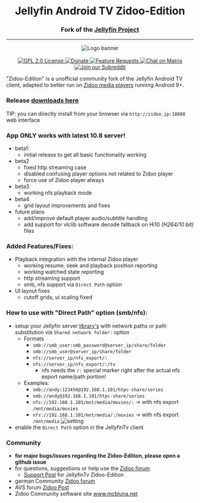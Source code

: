 
<h1 align="center">Jellyfin Android TV Zidoo-Edition</h1>  
<h3 align="center">Fork of the <a href="https://jellyfin.org">Jellyfin Project</a></h3>  
  
---  
  
<p align="center">  
<img alt="Logo banner" src="https://raw.githubusercontent.com/jellyfin/jellyfin-ux/master/branding/SVG/banner-logo-solid.svg?sanitize=true"/>  
<br/><br/>  
<a href="https://github.com/jellyfin/jellyfin-androidtv">  
<img alt="GPL 2.0 License" src="https://img.shields.io/github/license/jellyfin/jellyfin-androidtv.svg"/>  
</a>  
<a href="https://opencollective.com/jellyfin">  
<img alt="Donate" src="https://img.shields.io/opencollective/all/jellyfin.svg?label=backers"/>  
</a>  
<a href="https://features.jellyfin.org">  
<img alt="Feature Requests" src="https://img.shields.io/badge/fider-vote%20on%20features-success.svg"/>  
</a>  
<a href="https://matrix.to/#/+jellyfin:matrix.org">  
<img alt="Chat on Matrix" src="https://img.shields.io/matrix/jellyfin:matrix.org.svg?logo=matrix"/>  
</a>  
<a href="https://www.reddit.com/r/jellyfin">  
<img alt="Join our Subreddit" src="https://img.shields.io/badge/reddit-r%2Fjellyfin-%23FF5700.svg"/>  
</a>  
  
"Zidoo-Edition" is a unofficial community fork of the Jellyfin Android TV client, adapted to better run on [Zidoo media players](https://www.zidoo.tv) running Android 9+.
### Release [downloads here](https://github.com/Andy2244/jellyfin-androidtv-zidoo/releases)
TIP: you can directly install from your browser via `http://zidoo_ip:18888` web interface
### App ONLY works with latest 10.8 server!
- beta1:
  - initial release to get all basic functionality working
- beta2
  - fixed http streaming case
  - disabled confusing player options not related to Zidoo player
  - force use of Zidoo player always
- beta3
  - working nfs playback mode
- beta4
  - grid layout improvements and fixes
- future plans
    - add/improve default player audio/subtitle handling
    - add support for vlclib software decode fallback on Hi10 *(H264/10 bit)* files
### Added Features/Fixes:
 - Playback integration with the internal Zidoo player
   - working resume, seek and playback position reporting
   - working watched state reporting
   - http streaming support
   - smb, nfs support via `Direct Path` option
 - UI layout fixes
	 - cutoff grids, ui scaling fixed
### How to use with "Direct Path" option (smb/nfs):
- setup your Jellyfin server [library's](https://jellyfin.org/docs/general/server/libraries.html) with network paths or path substitution via `Shared network folder:` option
	- Formats
		- `smb://smb_user:smb_password@server_ip/share/folder`
		- `smb://smb_user@server_ip/share/folder`
		- `nfs://server_ip/nfs_export/:`
		- `nfs://server_ip/nfs_export/:/tv`
			- nfs needs the `/:` special marker right after the actual nfs export name/path portion!
	- Examples: 
		- `smb://andy:123456@192.168.1.101/htpc-share/series`
		- `smb://andy@192.168.1.101/htpc-share/series`
		- `nfs://192.168.1.101/mnt/media/movies/:` -> with nfs export `/mnt/media/movies`
 		- `nfs://192.168.1.101/mnt/media/:/movies` -> with nfs export `/mnt/media`
![setting](https://user-images.githubusercontent.com/5340247/174437861-c1db621a-d4b2-4696-b33c-5152c0c67fb6.png)
- enable the `Direct Path` option in the JellyfinTv client
### Community
- **for major bugs/issues regarding the Zidoo-Edition, please open a github issue**
- for questions, suggestions or help use the [Zidoo forum](http://forum.zidoo.tv/index.php)
	- [Support Post](http://forum.zidoo.tv/index.php?threads/jellyfintv-zidoo-edition-support-post.93902/) for JellyfinTv Zidoo-Edition
- german Community [Zidoo forum](https://www.android-mediaplayer.de/forum/index.php?board/82-zidoo-player-x6-pro-x8-x9s-z9s-z9x-x10-z10-z10pro-x20-x20pro-z1000-z1000pro-uhd2/)
- AVS forum [Zidoo Post](https://www.avsforum.com/threads/zidoo-z9x-rtd1619-thread.3140924/page-999)
- Zidoo Community software site www.mcbluna.net
